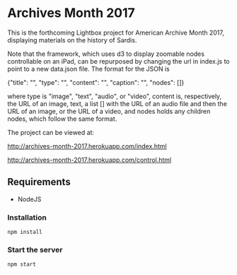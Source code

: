 # Archives Month 2017

This is the forthcoming Lightbox project for American Archive Month 2017, displaying materials on the history of Sardis. 


Note that the framework, which uses d3 to display zoomable nodes controllable on an iPad, can be repurposed by changing the url in index.js to point to a new data.json file. The format for the JSON is 


{"title": "", "type": "", "content": "", "caption": "", "nodes": []}


where type is "image", "text", "audio", or "video", content is, respectively, the URL of an image, text, a list [] with the URL of an audio file and then the URL of an image, or the URL of a video, and nodes holds any children nodes, which follow the same format.


The project can be viewed at:

http://archives-month-2017.herokuapp.com/index.html

http://archives-month-2017.herokuapp.com/control.html

## Requirements

* NodeJS

### Installation
```
npm install 
```

### Start the server
```
npm start
```
